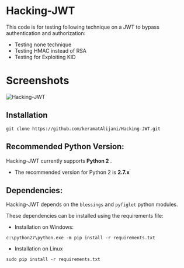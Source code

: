 # Hacking-JWT
This code is for testing following technique on a JWT to bypass authentication and authorization:

* Testing none technique
* Testing HMAC instead of RSA
* Testing for Exploiting KID

# Screenshots

![Hacking-JWT](https://pasteboard.co/IVFsalH.png "Hacking-JWT in action")

## Installation

```
git clone https://github.com/keramatAlijani/Hacking-JWT.git
```


## Recommended Python Version:

Hacking-JWT currently supports **Python 2** .

* The recommended version for Python 2 is **2.7.x**

## Dependencies:

Hacking-JWT depends on the `blessings` and `pyfiglet` python modules.

These dependencies can be installed using the requirements file:

- Installation on Windows:
```
c:\python27\python.exe -m pip install -r requirements.txt
```
- Installation on Linux
```
sudo pip install -r requirements.txt
```
